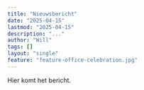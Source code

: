 ```yaml
---
title: "Nieuwsbericht"
date: "2025-04-15"
lastmod: "2025-04-15"
description: "..."
author: "Will"
tags: []
layout: "single"
feature: "feature-office-celebration.jpg"
---
```


Hier komt het bericht.
